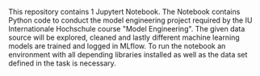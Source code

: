 This repository contains 1 Jupytert Notebook. The Notebook contains Python code to conduct the model engineering project required by the IU Internationale Hochschule course "Model Engineering".
The given data source will be explored, cleaned and lastly different machine learning models are trained and logged in MLflow.
To run the notebook an environment with all depending libraries installed as well as the data set defined in the task is necessary.
